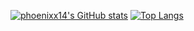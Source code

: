 
[![phoenixx14's GitHub stats](https://github-readme-stats.vercel.app/api?username=phoenixx14&count_private=true&theme=onedark)](https://github.com/phoenixx14)
[![Top Langs](https://github-readme-stats.vercel.app/api/top-langs/?username=phoenixx14&layout=compact)](https://github.com/phoenixx14)
